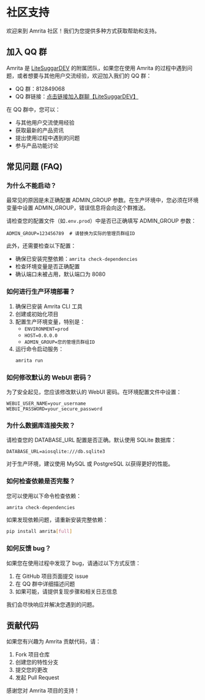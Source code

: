 # 社区支持

欢迎来到 Amrita 社区！我们为您提供多种方式获取帮助和支持。

## 加入 QQ 群

Amrita 是 [LiteSuggarDEV](https://docs.suggar.top) 的附属团队，如果您在使用 Amrita 的过程中遇到问题，或者想要与其他用户交流经验，欢迎加入我们的 QQ 群：

- QQ 群：812849068
- QQ 群链接：[点击链接加入群聊【LiteSuggarDEV】](https://qm.qq.com/q/W1VFK6rJgy)

在 QQ 群中，您可以：

- 与其他用户交流使用经验
- 获取最新的产品资讯
- 提出使用过程中遇到的问题
- 参与产品功能讨论

## 常见问题 (FAQ)

### 为什么不能启动？

最常见的原因是未正确配置 ADMIN_GROUP 参数。在生产环境中，您必须在环境变量中设置 ADMIN_GROUP，错误信息将会向这个群推送。

请检查您的配置文件（如`.env.prod`）中是否已正确填写 ADMIN_GROUP 参数：

```dotenv
ADMIN_GROUP=123456789  # 请替换为实际的管理员群组ID
```

此外，还需要检查以下配置：

- 确保已安装完整依赖：`amrita check-dependencies`
- 检查环境变量是否正确配置
- 确认端口未被占用，默认端口为 8080

### 如何进行生产环境部署？

1. 确保已安装 Amrita CLI 工具
2. 创建或初始化项目
3. 配置生产环境变量，特别是：
   - `ENVIRONMENT=prod`
   - `HOST=0.0.0.0`
   - `ADMIN_GROUP=您的管理员群组ID`
4. 运行命令启动服务：
   ```bash
   amrita run
   ```

### 如何修改默认的 WebUI 密码？

为了安全起见，您应该修改默认的 WebUI 密码。在环境配置文件中设置：

```dotenv
WEBUI_USER_NAME=your_username
WEBUI_PASSWORD=your_secure_password
```

### 为什么数据库连接失败？

请检查您的 DATABASE_URL 配置是否正确。默认使用 SQLite 数据库：

```dotenv
DATABASE_URL=aiosqlite:///db.sqlite3
```

对于生产环境，建议使用 MySQL 或 PostgreSQL 以获得更好的性能。

### 如何检查依赖是否完整？

您可以使用以下命令检查依赖：

```bash
amrita check-dependencies
```

如果发现依赖问题，请重新安装完整依赖：

```bash
pip install amrita[full]
```

### 如何反馈 bug？

如果您在使用过程中发现了 bug，请通过以下方式反馈：

1. 在 GitHub 项目页面提交 issue
2. 在 QQ 群中详细描述问题
3. 如果可能，请提供复现步骤和相关日志信息

我们会尽快响应并解决您遇到的问题。

## 贡献代码

如果您有兴趣为 Amrita 贡献代码，请：

1. Fork 项目仓库
2. 创建您的特性分支
3. 提交您的更改
4. 发起 Pull Request

感谢您对 Amrita 项目的支持！
